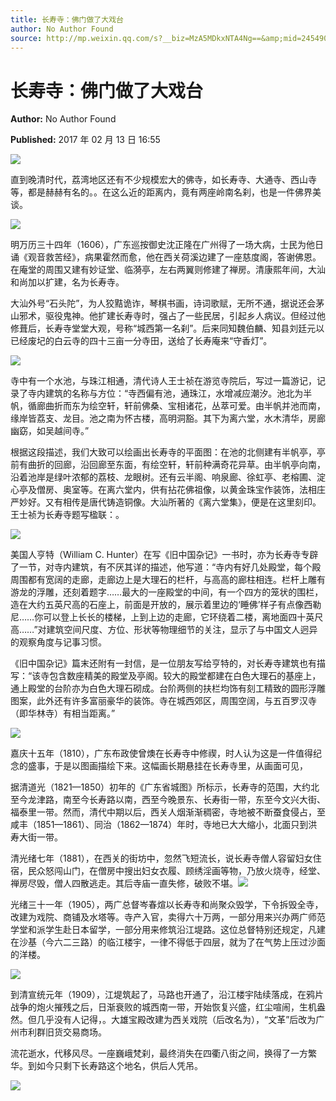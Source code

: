 ```yaml
---
title: 长寿寺：佛门做了大戏台
author: No Author Found
source: http://mp.weixin.qq.com/s?__biz=MzA5MDkxNTA4Ng==&amp;mid=2454905473&amp;idx=1&amp;sn=944538ba7ccf24b4c287d002cd36219a&amp;chksm=87a22ae0b0d5a3f6c392b54ec0a933a02a4449f88ce38f0be7dcf8bdbcd0eb68f5ea1aa486fd#rd
---
```


# 长寿寺：佛门做了大戏台

**Author:** No Author Found

**Published:** 2017 年 02 月 13 日 16:55

![](http://mmbiz.qpic.cn/mmbiz_jpg/PJWG74pLsMY6VjSs8icl92DouG8adAGS0ibIkmicA6dYrXchQel1ic3LTtD572I9r9sbW2tOnBvpibgicAXRcdc4p5aA/0?wx_fmt=jpeg)

直到晚清时代，荔湾地区还有不少规模宏大的佛寺，如长寿寺、大通寺、西山寺等，都是赫赫有名的。。在这么近的距离内，竟有两座岭南名刹，也是一件佛界美谈。

![](http://mmbiz.qpic.cn/mmbiz_jpg/PJWG74pLsMYicGSZDHe6VEdYDg5TAKWad7zu0E9p4QIcAet7TyJUoYribT93QYbOYhAfjL6o0VZ2uyFObHNf1QXQ/0?wx_fmt=jpeg)

明万历三十四年（1606），广东巡按御史沈正隆在广州得了一场大病，士民为他日诵《观音救苦经》，病果霍然而愈，他在西关荷溪边建了一座慈度阁，答谢佛恩。在庵堂的周围又建有妙证堂、临漪亭，左右两翼则修建了禅房。清康熙年间，大汕和尚加以扩建，名为长寿寺。

大汕外号“石头陀”，为人狡黠诡诈，琴棋书画，诗词歌赋，无所不通，据说还会茅山邪术，驱役鬼神。他扩建长寿寺时，强占了一些民居，引起乡人病议。但经过他修葺后，长寿寺堂堂大观，号称“城西第一名刹”。后来同知魏伯麟、知县刘廷元以已经废圮的白云寺的四十三亩一分寺田，送给了长寿庵来“守香灯”。

![](http://mmbiz.qpic.cn/mmbiz_jpg/PJWG74pLsMYicGSZDHe6VEdYDg5TAKWadjBdOZWiaXb2Tfye0Y53p5OIJHLG8XBQibibkOHG1LGaFibPhoWvCITgkibw/0?wx_fmt=jpeg)

寺中有一个水池，与珠江相通，清代诗人王士祯在游览寺院后，写过一篇游记，记录了寺内建筑的名称与方位：“寺西偏有池，通珠江，水增减应潮汐。池北为半帆，循廊曲折而东为绘空轩，轩前佛桑、宝相诸花，丛萃可爱。由半帆并池而南，缘岸皆荔支、龙目。池之南为怀古楼，高明洞豁。其下为离六堂，水木清华，房廊幽窈，如吴越间寺。”

根据这段描述，我们大致可以绘画出长寿寺的平面图：在池的北侧建有半帆亭，亭前有曲折的回廊，沿回廊至东面，有绘空轩，轩前种满奇花异草。由半帆亭向南，沿着池岸是绿叶浓郁的荔枝、龙眼树。还有云半阁、响泉廊、徐虹亭、老榕圃、淀心亭及僧房、奥室等。在离六堂内，供有拈花佛祖像，以黄金珠宝作装饰，法相庄严妙好。又有相传是唐代铸造铜像。大汕所著的《离六堂集》，便是在这里刻印。王士祯为长寿寺题写楹联：。

![](http://mmbiz.qpic.cn/mmbiz_jpg/PJWG74pLsMYicGSZDHe6VEdYDg5TAKWaduPtx130pCxx4mM5JB6xPqujT6ibdaNbeMtWhLxA9oHgnmvN0Nvnibfqg/0?wx_fmt=jpeg)

美国人亨特（William C. Hunter）在写《旧中国杂记》一书时，亦为长寿寺专辟了一节，对寺内建筑，有不厌其详的描述，他写道：“寺内有好几处殿堂，每个殿周围都有宽阔的走廊，走廊边上是大理石的栏杆，与高高的廊柱相连。栏杆上雕有游龙的浮雕，还刻着题字……最大的一座殿堂的中间，有一个四方的笼状的围栏，造在大约五英尺高的石座上，前面是开放的，展示着里边的‘睡佛’样子有点像西勒尼……你可以登上长长的楼梯，上到上边的走廊，它环绕着二楼，离地面四十英尺高……”对建筑空间尺度、方位、形状等物理细节的关注，显示了与中国文人迥异的观察角度与记事习惯。

《旧中国杂记》篇末还附有一封信，是一位朋友写给亨特的，对长寿寺建筑也有描写：“该寺包含数座精美的殿堂及亭阁。较大的殿堂都建在白色大理石的基座上，通上殿堂的台阶亦为白色大理石砌成。台阶两侧的扶栏均饰有刻工精致的圆形浮雕图案，此外还有许多富丽豪华的装饰。寺在城西郊区，周围空阔，与五百罗汉寺（即华林寺）有相当距离。”

![](http://mmbiz.qpic.cn/mmbiz_jpg/PJWG74pLsMYicGSZDHe6VEdYDg5TAKWadpfzBsX8wg5bHibhYXIKYTNq4UZ3URyOKibNUSgicDB79WNZ8V9dXhkCWA/0?wx_fmt=jpeg)

嘉庆十五年（1810），广东布政使曾燠在长寿寺中修禊，时人认为这是一件值得纪念的盛事，于是以图画描绘下来。这幅画长期悬挂在长寿寺里，从画面可见，

据清道光（1821—1850）初年的《广东省城图》所标示，长寿寺的范围，大约北至今龙津路，南至今长寿路以南，西至今晚景东、长寿街一带，东至今文兴大街、福泰里一带。然而，清代中期以后，西关人烟渐渐稠密，寺地被不断蚕食侵占，至咸丰（1851—1861）、同治（1862—1874）年时，寺地已大大缩小，北面只到洪寿大街一带。

清光绪七年（1881），在西关的街坊中，忽然飞短流长，说长寿寺僧人容留妇女住宿，民众怒闯山门，在僧房中搜出妇女衣履、顾绣淫画等物，乃放火烧寺，经堂、禅房尽毁，僧人四散逃走。其后寺庙一直失修，破败不堪。![](http://mmbiz.qpic.cn/mmbiz_jpg/PJWG74pLsMYicGSZDHe6VEdYDg5TAKWado6ppJQMYbtUfjN4ZRRAVwMgcvv61q8LN0pPRsHM111dUUGoeDJut3g/0?wx_fmt=jpeg)

光绪三十一年（1905），两广总督岑春煊以长寿寺和尚聚众毁学，下令拆毁全寺，改建为戏院、商铺及水塔等。寺产入官，卖得六十万两，一部分用来兴办两广师范学堂和派学生赴日本留学，一部分用来修筑沿江堤路。这位总督特别还规定，凡建在沙基（今六二三路）的临江楼宇，一律不得低于四层，就为了在气势上压过沙面的洋楼。

![](http://mmbiz.qpic.cn/mmbiz_jpg/PJWG74pLsMYicGSZDHe6VEdYDg5TAKWadRWUR7zTPxdDnqGmxbHhGNuKt8wbBnCxDibvky69LjHaB684Fqcj3rGA/0?wx_fmt=jpeg)

到清宣统元年（1909），江堤筑起了，马路也开通了，沿江楼宇陆续落成，在鸦片战争的炮火摧残之后，日渐衰败的城西南一带，开始恢复兴盛，红尘喧闹，生机盎然。但几乎没有人记得，。大雄宝殿改建为西关戏院（后改名为），“文革”后改为广州市利群旧货交易商场。

流花逝水，代移风尽。一座巍峨梵刹，最终消失在四衢八街之间，换得了一方繁华。到如今只剩下长寿路这个地名，供后人凭吊。

![](http://mmbiz.qpic.cn/mmbiz_gif/PJWG74pLsMYf2b50xFTbTsibmjv5gNVOxZegUj8mrKtpuzCpBAYnQw9duHfIcNnUzicicnGUSv4EWPSTRAPvV9g3w/0?wx_fmt=gif)
